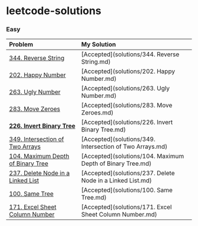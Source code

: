 # leetcode-solutions

### Easy

| Problem | My Solution |
| :-- | :-- |
| [344. Reverse String](https://leetcode.com/problems/reverse-string/) | [Accepted](solutions/344. Reverse String.md) |
| [202. Happy Number](https://leetcode.com/problems/happy-number/) | [Accepted](solutions/202. Happy Number.md) |
| [263. Ugly Number](https://leetcode.com/problems/ugly-number/) | [Accepted](solutions/263. Ugly Number.md) |
| [283. Move Zeroes](https://leetcode.com/problems/move-zeroes/) | [Accepted](solutions/283. Move Zeroes.md) |
| **[226. Invert Binary Tree](https://leetcode.com/problems/invert-binary-tree/)** | [Accepted](solutions/226. Invert Binary Tree.md) |
| [349. Intersection of Two Arrays](https://leetcode.com/problems/intersection-of-two-arrays/) | [Accepted](solutions/349. Intersection of Two Arrays.md) |
| [104. Maximum Depth of Binary Tree](https://leetcode.com/problems/maximum-depth-of-binary-tree/) | [Accepted](solutions/104. Maximum Depth of Binary Tree.md) |
| [237. Delete Node in a Linked List](https://leetcode.com/problems/delete-node-in-a-linked-list/) | [Accepted](solutions/237. Delete Node in a Linked List.md) |
| [100. Same Tree](https://leetcode.com/problems/same-tree/) | [Accepted](solutions/100. Same Tree.md) |
| [171. Excel Sheet Column Number](https://leetcode.com/problems/excel-sheet-column-number/) | [Accepted](solutions/171. Excel Sheet Column Number.md) |
